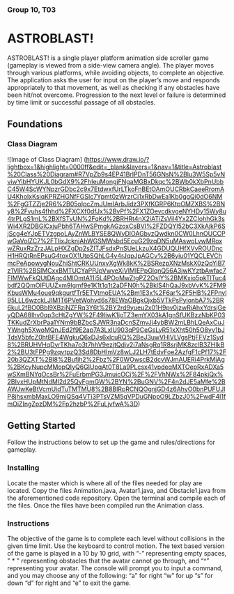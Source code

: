 ### Group 10, T03
# ASTROBLAST!
ASTROBLAST! is a single player platform animation side scroller game (gameplay is viewed from a side-view camera angle). The player moves through various platforms, while avoiding objects, to complete an objective. The application asks the user for input on the player’s move and responds appropriately to that movement, as well as checking if any obstacles have been hit/not overcome. Progression to the next level or failure is determined by time limit or successful passage of all obstacles.

## Foundations
### Class Diagram 
![Image of Class Diagram] (https://www.draw.io/?lightbox=1&highlight=0000ff&edit=_blank&layers=1&nav=1&title=Astroblast%20Class%20Diagram#R7VpZb9s4EP41BrIPDnT56GNsN%2Blu3W5Sp5vNviwYibHYUKJL0bGdX9%2FhIeuMongjFNgaMGBxDkqc%2BWb0kXbPnUbbC45W4ScWYNpzrGDbc2c9x7EtdwxfUrLTkoFnBEtOAmOUCRbkCaeeRromAU4KhoIxKsiqKPRZHGNfFGSIc7Ypmt0zWrzrCi1xRbDwEa1Kb0ggQi0dO6NM%2FgGTZZje2R6%2B05oIpcZmJUmIArbJidz3PXfKGRP6KtpOMZXBS%2BNy8%2Fvuhs4fhhd%2FXCXf0dfJx%2BvPf%2FX1ZOevcdkvgeNYHDy15Wy8u4trPLgS1mL%2BXfSTyUN%2FqKd%2BRHRt4nX2iATiZsVil4Yx2ZCIohhGk3sWi4XR2DBGlCxjuPbh6TAHwSPmgkAGzoxCsBVI%2FZDQYI52bC3XkAjkP6SjScg4eYJpETVzgpoLAyZnWLBYSE8QWyDlOAGbyzQwdkn0CW0LhnOUCCPwGaVolZC7%2FTIixJcknjAhWGSMWsbd5EcuG29zqDN5uMAswoLvwMRoxwZRuxRzZrzJALpHXZgDp2sZITJFsdxPnSUeLkzuX4GDUQUHfXVvROUDncH1HRQtRnEPsuG4toxOX1UtpSQhLG4y4rJqpJpAGCv%2B6yiu01YQCLEVChmcPeApowygNouZhiShtCRKUUnxvXgWk8kK%2BSRezpXNzMskX0zQpYiB7z1VlR%2BSIMCxxBMTUCYaPPJpVwyeXiVlMIEPpGlqnQ56A3jwKYztbAwfac7FlMWwFkQUtDAgc4MlOmtA11i5L4POoMwZtgPZ2OsIY%2BMKxio5pkTlTuc4bdf2QQmOIFUUZxm9lgmf9e1K1t1q1t2aDFN0h%2BklS4hQaJ9xbVvK%2FM9KbusWMu4oue9qkgurtfTr5ETVtmoEUA%2Bm1E3x%2F6ar%2F5HB%2FPnyl95LLL6wzckLJlM1T6PVetWohvd6s78EWaOBgkOjxb5VTkPsPyionbA7%2BR6kuL2fBO0Bbl9XBzjNZFRq3Y6t%2BY2rd9yueu2x01H9pv0jzwRjAhxYdrsjGeyQDA68Ihv0qp3cHtZgYW%2F49liwK1joTZ3emYX03kA1gnSfUKBzzNbKP03TKKudZrXbrPaa1YNm9bBZbcSJWR3naDcnSZmvJj4ybBW2mLBhLQeAxCuJYWngh5XwoMQnJEd2f9E2ap7A3LxlU903qP9CeGsLyR51xXht50h5O8yv1bJTdsV5bfcZ0htBFE4WgkuQ6xDJs6xlcuRQ%2BeJ3uwVHlVLVgsPtjFFVz1Syd8%2BRUHVHqDyrTKha7o3t7hhV9ezjtQdjv2i7aNsgRq1R8srjMK8zclB3ZHIkB2%2BU3tFPPg9zqvtpzQ3Sd8DbHImVz8wLJ2LH7tEdvFoe2AzfgF1cPf17%2F20b3QZXT%2BI8%2Bufjh2%2Fbz%2F0WOwscB2dcvWJmAUERi4PrkMiAg%2BKcyNupcMMopQIyQ6GIUpqAt0T8La9PLcsx41vpdeqMXTOepRxADXa5wSXmBNYqOcsBr%2FuErbmPG3JmuicOCj%2F%2FVhNWx%2F84pkiQx%2BIvxHUpMtNdMl2d25QyFgmGW%2BYN%2BuGNV%2F4n2dJE5aMfe%2BAWJwKeBtVcmUidTuTMTMU8%2B8BlRpRCNQOgnjGD4z6AhyO0bnPUFUJlP8jhsxmbMaxLO9mjQSq4VTi3PTsVZM5qVPDuGNppO9LZbzJ0%2FwdF4I1fmOiZIngZpzDM%2Fp2hzbP%2FuLjvfwA%3D)

## Getting Started
Follow the instructions below to set up the game and rules/directions for gameplay.

### Installing
Locate the master which is where all of the files needed for play are located. Copy the files Animation.java, Avatar1.java, and Obstacle1.java from the aforementioned code repository. Open the terminal and compile each of the files. Once the files have been compiled run the Animation class.

### Instructions
The objective of the game is to complete each level without collisions in the given time limit. Use the keyboard to control motion. The text based version of the game is played in a 10 by 10 grid, with “-” representing empty spaces, " * " representing obstacles that the avatar cannot go through, and “^” representing your avatar. The console will prompt you to input a command, and you may choose any of the following: “a” for right “w” for up “s” for down “d” for right and “e” to exit the game.

